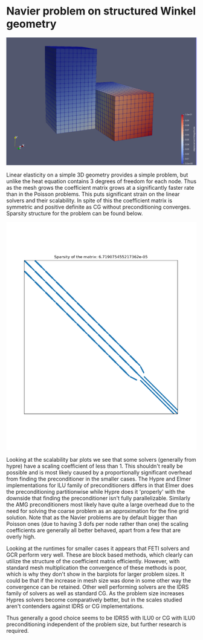 # Navier problem on structured Winkel geometry


![Problem Visualization](https://github.com/ElmerCSC/elmer-linsys/blob/main/results/Navier-WinkelStructured/navier_winkelStructured.png?raw=true)


Linear elasticity on a simple 3D geometry provides a simple problem, but unlike the heat equation
contains 3 degrees of freedom for each node. Thus as the mesh grows the coefficient matrix grows
at a significantly faster rate than in the Poisson problems. This puts significant strain on the
linear solvers and their scalability. In spite of this the coefficient matrix is symmetric and
positive definite as CG without preconditioning converges. Sparsity structure for the problem
can be found below.


![Sparsity Structure](https://github.com/ElmerCSC/elmer-linsys/blob/main/results/Navier-WinkelStructured/sparsity_structure.png?raw=true)


Looking at the scalability bar plots we see that some solvers (generally from hypre)
have a scaling coefficient of less than 1. This shouldn't really be possible and is
most likely caused by a proportionally significant overhead from finding the
preconditioner in the smaller cases. The Hypre and Elmer implementations for ILU family
of preconditioners differs in that Elmer does the preconditioning partitionwise while
Hypre does it 'properly' with the downside that finding the preconditioner isn't fully
parallelizable. Similarly the AMG preconditioners most likely have quite a large overhead
due to the need for solving the coarse problem as an approximation for the fine grid solution.
Note that as the Navier problems are by default bigger than Poisson ones (due to having 3 dofs
per node rather than one) the scaling coefficients are generally all better behaved, apart from
a few that are overly high.

Looking at the runtimes for smaller cases it appears that FETI solvers and GCR perform very well.
These are block based methods, which clearly can utilize the structure of the coefficient matrix
efficiently. However, with standard mesh multiplication the convergence of these methods is poor,
which is why they don't show in the barplots for larger problem sizes. It could be that if the
increase in mesh size was done in some other way the convergence can be retained. Other well
performing solvers are the IDRS family of solvers as well as standard CG. As the problem size
increases Hypres solvers become comparatively better, but in the scales studied aren't contenders
against IDRS or CG implementations.

Thus generally a good choice seems to be IDRS5 with ILU0 or CG with ILU0 preconditioning independent
of the problem size, but further research is required.



